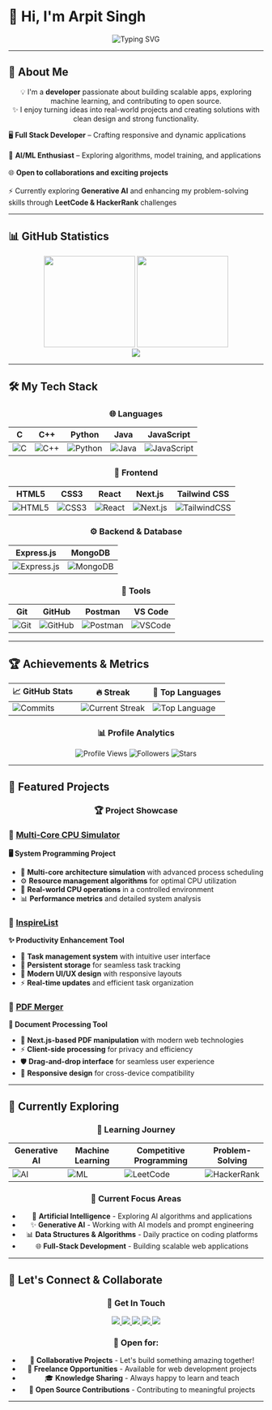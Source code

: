 # 👋 Hi, I'm Arpit Singh  

<div align="center">
  <img src="https://readme-typing-svg.herokuapp.com?font=Fira+Code&size=28&duration=3000&pause=1000&color=36BCF7&center=true&vCenter=true&width=700&lines=Full+Stack+Developer;Machine+Learning+Explorer;Open+Source+Contributor;Always+Learning+New+Technologies" alt="Typing SVG" />
</div>  

---

## 🚀 About Me  

<div align="center">
  
💡 I'm a **developer** passionate about building scalable apps, exploring machine learning, and contributing to open source.  
✨ I enjoy turning ideas into real-world projects and creating solutions with clean design and strong functionality.  

</div>  

<p align="center">  

🖥️ <b>Full Stack Developer</b> – Crafting responsive and dynamic applications <br>  
🤖 <b>AI/ML Enthusiast</b> – Exploring algorithms, model training, and applications <br>  
🌐 <b>Open to collaborations and exciting projects</b> <br>  
⚡ Currently exploring <b>Generative AI</b> and enhancing my problem-solving skills through <b>LeetCode & HackerRank</b> challenges  

</p>  

---

## 📊 GitHub Statistics

<div align="center">
  <img height="180em" src="https://github-readme-stats.vercel.app/api?username=ArpitSingh4010&show_icons=true&theme=tokyonight&hide_border=true&count_private=true&include_all_commits=true" />
  <img height="180em" src="https://github-readme-stats.vercel.app/api/top-langs/?username=ArpitSingh4010&layout=compact&theme=tokyonight&hide_border=true&langs_count=8" />
</div>

<div align="center">
  <img src="https://github-readme-streak-stats.herokuapp.com/?user=ArpitSingh4010&theme=tokyonight&hide_border=true&stroke=0000&background=0D1117" />
</div>

---

## 🛠️ My Tech Stack  

<div align="center">

### 🌐 Languages  
| C | C++ | Python | Java | JavaScript |  
|---|---|---|---|---|  
| ![C](https://img.shields.io/badge/-C-00599C?style=for-the-badge&logo=c&logoColor=white) | ![C++](https://img.shields.io/badge/-C++-00599C?style=for-the-badge&logo=c%2B%2B&logoColor=white) | ![Python](https://img.shields.io/badge/-Python-3776AB?style=for-the-badge&logo=python&logoColor=white) | ![Java](https://img.shields.io/badge/-Java-ED8B00?style=for-the-badge&logo=openjdk&logoColor=white) | ![JavaScript](https://img.shields.io/badge/-JavaScript-F7DF1E?style=for-the-badge&logo=javascript&logoColor=black) |

### 🎨 Frontend  
| HTML5 | CSS3 | React | Next.js | Tailwind CSS |  
|---|---|---|---|---|  
| ![HTML5](https://img.shields.io/badge/-HTML5-E34F26?style=for-the-badge&logo=html5&logoColor=white) | ![CSS3](https://img.shields.io/badge/-CSS3-1572B6?style=for-the-badge&logo=css3&logoColor=white) | ![React](https://img.shields.io/badge/-React-20232A?style=for-the-badge&logo=react&logoColor=61DAFB) | ![Next.js](https://img.shields.io/badge/-Next.js-000000?style=for-the-badge&logo=next.js&logoColor=white) | ![TailwindCSS](https://img.shields.io/badge/-Tailwind_CSS-38B2AC?style=for-the-badge&logo=tailwind-css&logoColor=white) |

### ⚙️ Backend & Database  
| Express.js | MongoDB |  
|---|---|  
| ![Express.js](https://img.shields.io/badge/-Express.js-000000?style=for-the-badge&logo=express&logoColor=white) | ![MongoDB](https://img.shields.io/badge/-MongoDB-4EA94B?style=for-the-badge&logo=mongodb&logoColor=white) |

### 🔧 Tools  
| Git | GitHub | Postman | VS Code |  
|---|---|---|---|  
| ![Git](https://img.shields.io/badge/-Git-F05032?style=for-the-badge&logo=git&logoColor=white) | ![GitHub](https://img.shields.io/badge/-GitHub-181717?style=for-the-badge&logo=github&logoColor=white) | ![Postman](https://img.shields.io/badge/-Postman-FF6C37?style=for-the-badge&logo=postman&logoColor=white) | ![VSCode](https://img.shields.io/badge/-VS_Code-0078d7?style=for-the-badge&logo=visual-studio-code&logoColor=white) |

</div>  

---

## 🏆 Achievements & Metrics

<div align="center">

| 📈 **GitHub Stats** | 🔥 **Streak** | 🌟 **Top Languages** |
|---|---|---|
| ![Commits](https://img.shields.io/github/commit-activity/y/ArpitSingh4010/ArpitSingh4010?style=for-the-badge&color=blue) | ![Current Streak](https://img.shields.io/badge/Current%20Streak-Check%20Above-orange?style=for-the-badge) | ![Top Language](https://img.shields.io/badge/Top%20Language-Check%20Above-green?style=for-the-badge) |

### 📊 **Profile Analytics**
![Profile Views](https://komarev.com/ghpvc/?username=ArpitSingh4010&color=blueviolet&style=for-the-badge&label=Profile+Views)
![Followers](https://img.shields.io/github/followers/ArpitSingh4010?label=Followers&style=for-the-badge&color=blue)
![Stars](https://img.shields.io/github/stars/ArpitSingh4010?affiliations=OWNER%2CCOLLABORATOR&style=for-the-badge&color=yellow&label=Total+Stars)

</div>

---

## 📌 Featured Projects  

<div align="center">

### 🏆 **Project Showcase**

</div>

### 🔹 [Multi-Core CPU Simulator](https://github.com/ArpitSingh4010/Multi-Core_CPU-Simulator)  
**🖥️ System Programming Project**
- 🚀 **Multi-core architecture simulation** with advanced process scheduling
- ⚙️ **Resource management algorithms** for optimal CPU utilization  
- 🎯 **Real-world CPU operations** in a controlled environment
- 📊 **Performance metrics** and detailed system analysis

### 🔹 [InspireList](https://github.com/ArpitSingh4010/InspireList)  
**✨ Productivity Enhancement Tool**
- 📝 **Task management system** with intuitive user interface
- 💾 **Persistent storage** for seamless task tracking
- 🎨 **Modern UI/UX design** with responsive layouts
- ⚡ **Real-time updates** and efficient task organization

### 🔹 [PDF Merger](https://github.com/ArpitSingh4010/PDF-Merger)  
**📄 Document Processing Tool**
- 🔧 **Next.js-based PDF manipulation** with modern web technologies
- ⚡ **Client-side processing** for privacy and efficiency
- 🛡️ **Drag-and-drop interface** for seamless user experience
- 🎯 **Responsive design** for cross-device compatibility

---

## 📖 Currently Exploring  

<div align="center">

### 🌟 **Learning Journey**

| Generative AI | Machine Learning | Competitive Programming | Problem-Solving |
|---|---|---|---|
| ![AI](https://img.shields.io/badge/-Generative_AI-8E44AD?style=for-the-badge&logo=openai&logoColor=white) | ![ML](https://img.shields.io/badge/-Machine_Learning-FF6F00?style=for-the-badge&logo=tensorflow&logoColor=white) | ![LeetCode](https://img.shields.io/badge/-LeetCode-FFA116?style=for-the-badge&logo=leetcode&logoColor=black) | ![HackerRank](https://img.shields.io/badge/-HackerRank-2EC866?style=for-the-badge&logo=hackerrank&logoColor=white) |

### 🎯 **Current Focus Areas**
- 🤖 **Artificial Intelligence** - Exploring AI algorithms and applications
- ✨ **Generative AI** - Working with AI models and prompt engineering  
- 📊 **Data Structures & Algorithms** - Daily practice on coding platforms
- 🌐 **Full-Stack Development** - Building scalable web applications

</div>  

---

## 🤝 Let's Connect & Collaborate

<div align="center">

### 💬 **Get In Touch**

<a href="mailto:arpitsinght25@gmail.com">
  <img src="https://img.shields.io/badge/Email-D14836?style=for-the-badge&logo=gmail&logoColor=white" />
</a>  

<a href="https://www.linkedin.com/in/arpit-singh-ab056a322/">
  <img src="https://img.shields.io/badge/LinkedIn-0077B5?style=for-the-badge&logo=linkedin&logoColor=white" />
</a>  

<a href="https://leetcode.com/u/fWfaQT25L5/">
  <img src="https://img.shields.io/badge/LeetCode-FFA116?style=for-the-badge&logo=leetcode&logoColor=black" />
</a>  

<a href="https://www.hackerrank.com/profile/arpitsinght25">
  <img src="https://img.shields.io/badge/HackerRank-2EC866?style=for-the-badge&logo=hackerrank&logoColor=white" />
</a>  

<a href="https://github.com/ArpitSingh4010">
  <img src="https://img.shields.io/badge/GitHub-100000?style=for-the-badge&logo=github&logoColor=white" />
</a>  

### 🌟 **Open for:**
- 👥 **Collaborative Projects** - Let's build something amazing together!
- 💼 **Freelance Opportunities** - Available for web development projects
- 🎓 **Knowledge Sharing** - Always happy to learn and teach
- 🚀 **Open Source Contributions** - Contributing to meaningful projects

</div>  

---


</div>

